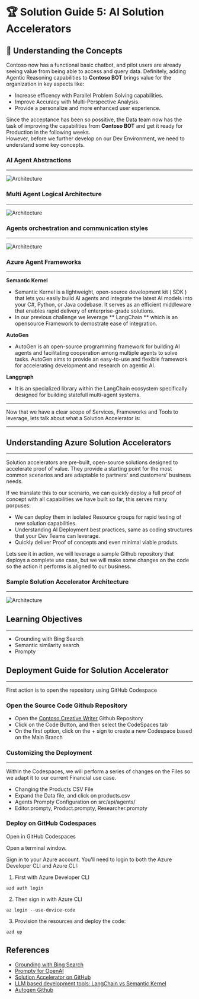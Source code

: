 # 🏆 Solution Guide 5: AI Solution Accelerators

## 📖 Understanding the Concepts  

Contoso now has a functional basic chatbot, and pilot users are already seeing value from being able to access and query data. 
Definitely, adding Agentic Reasoning capabilities to **Contoso BOT** brings value for the organization in key aspects like:

- Increase efficency with Parallel Problem Solving capabilities. 
- Improve Accuracy with Multi-Perspective Analysis.
- Provide a personalize and more enhanced user experience.

Since the acceptance has been so possitive, the Data team now has the task of improving the capabilities from **Contoso BOT** and get it ready for Production in the following weeks.  
However, before we further develop on our Dev Environment, we need to understand some key concepts. 

### AI Agent Abstractions
----

![Architecture](https://dev.azure.com/CSAopenHack/de4d4fbd-f5a0-4f13-be87-6b33c36e2976/_apis/git/repositories/8dcf8d25-9df9-44ed-a91d-7517f1a490af/items?path=/05-multi-agent-chat/Image1.png&versionDescriptor%5BversionOptions%5D=0&versionDescriptor%5BversionType%5D=0&versionDescriptor%5Bversion%5D=main&resolveLfs=true&%24format=octetStream&api-version=5.0)


### Multi Agent Logical Architecture
----

![Architecture](https://dev.azure.com/CSAopenHack/de4d4fbd-f5a0-4f13-be87-6b33c36e2976/_apis/git/repositories/8dcf8d25-9df9-44ed-a91d-7517f1a490af/items?path=/05-multi-agent-chat/Image2.png&versionDescriptor%5BversionOptions%5D=0&versionDescriptor%5BversionType%5D=0&versionDescriptor%5Bversion%5D=main&resolveLfs=true&%24format=octetStream&api-version=5.0)


### Agents orchestration and communication styles
----

![Architecture](https://dev.azure.com/CSAopenHack/de4d4fbd-f5a0-4f13-be87-6b33c36e2976/_apis/git/repositories/8dcf8d25-9df9-44ed-a91d-7517f1a490af/items?path=/05-multi-agent-chat/Image3.png&versionDescriptor%5BversionOptions%5D=0&versionDescriptor%5BversionType%5D=0&versionDescriptor%5Bversion%5D=main&resolveLfs=true&%24format=octetStream&api-version=5.0)


### Azure Agent Frameworks
----

**Semantic Kernel**

- Semantic Kernel is a lightweight, open-source development kit ( SDK ) that lets you easily build AI agents and integrate the latest AI models into your C#, Python, or Java codebase. It serves as an efficient middleware that enables rapid delivery of enterprise-grade solutions.
- In our previous challenge we leverage ** LangChain ** which is an opensource Framework to demostrate ease of integration. 

**AutoGen**

- AutoGen is an open-source programming framework for building AI agents and facilitating cooperation among multiple agents to solve tasks. AutoGen aims to provide an easy-to-use and flexible framework for accelerating development and research on agentic AI.

**Langgraph**

- It is an specialized library within the LangChain ecosystem specifically designed for building statefull multi-agent systems. 


----

Now that we have a clear scope of Services, Frameworks and Tools to leverage, lets talk about what a Solution Accelerator is:

----

## Understanding Azure Solution Accelerators
----
Solution accelerators are pre-built, open-source solutions designed to accelerate proof of value. 
They provide a starting point for the most common scenarios and are adaptable to partners' and customers' business needs.

If we translate this to our scenario, we can quickly deploy a full proof of concept with all capabilities we have built so far, this serves many porpuses:

- We can deploy them in isolated Resource groups for rapid testing of new solution capabilities.
- Understanding AI Deployment best practices, same as coding structures that your Dev Teams can leverage.
- Quickly deliver Proof of concepts and even minimal viable produts. 

Lets see it in action, we will leverage a sample Github repository that deploys a complete use case, but we will make some changes on the code so the action it performs is aligned to our business.
 
### Sample Solution Accelerator Architecture
----
![Architecture](https://dev.azure.com/CSAopenHack/de4d4fbd-f5a0-4f13-be87-6b33c36e2976/_apis/git/repositories/8dcf8d25-9df9-44ed-a91d-7517f1a490af/items?path=/05-multi-agent-chat/simple-architecture-diagram.png&versionDescriptor%5BversionOptions%5D=0&versionDescriptor%5BversionType%5D=0&versionDescriptor%5Bversion%5D=main&resolveLfs=true&%24format=octetStream&api-version=5.0)


## Learning Objectives 
----
- Grounding with Bing Search
- Semantic similarity search
- Prompty

## Deployment Guide for Solution Accelerator
----
First action is to open the repository using GitHub Codespace

### Open the Source Code Github Repository 
 
- Open the [Contoso Creative Writer](https://github.com/Azure-Samples/contoso-creative-writer) Github Repository
- Click on the Code Button, and then select the CodeSpaces tab
- On the first option, click on the + sign to create a new Codespace based on the Main Branch

### Customizing the Deployment
----
Within the Codespaces, we will perform a series of changes on the Files so we adapt it to our current Financial use case. 

- Changing the Products CSV File
- Expand the Data file, and click on products.csv
- Agents Prompty Configuration on src/api/agents/
- Editor.prompty, Product.prompty, Researcher.prompty


### Deploy on GitHub Codespaces

Open in GitHub Codespaces

Open a terminal window.

Sign in to your Azure account. You'll need to login to both the Azure Developer CLI and Azure CLI:

1. First with Azure Developer CLI

```
azd auth login
```


2. Then sign in with Azure CLI

```
az login --use-device-code
```
3. Provision the resources and deploy the code:

```
azd up
```





## References


- [Grounding with Bing Search](https://learn.microsoft.com/en-us/azure/ai-services/agents/how-to/tools/bing-grounding?view=azure-python-preview&tabs=python&pivots=overview) 
- [Prompty for OpenAI](https://prompty.ai/) 
- [Solution Accelerator on GitHub](https://github.com/Microsoft/solution-accelerators) 
- [LLM based development tools: LangChain vs Semantic Kernel](https://techcommunity.microsoft.com/blog/educatordeveloperblog/llm-based-development-tools-promptflow-vs-langchain-vs-semantic-kernel/4149252) 
- [Autogen Github](https://github.com/microsoft/autogen)



